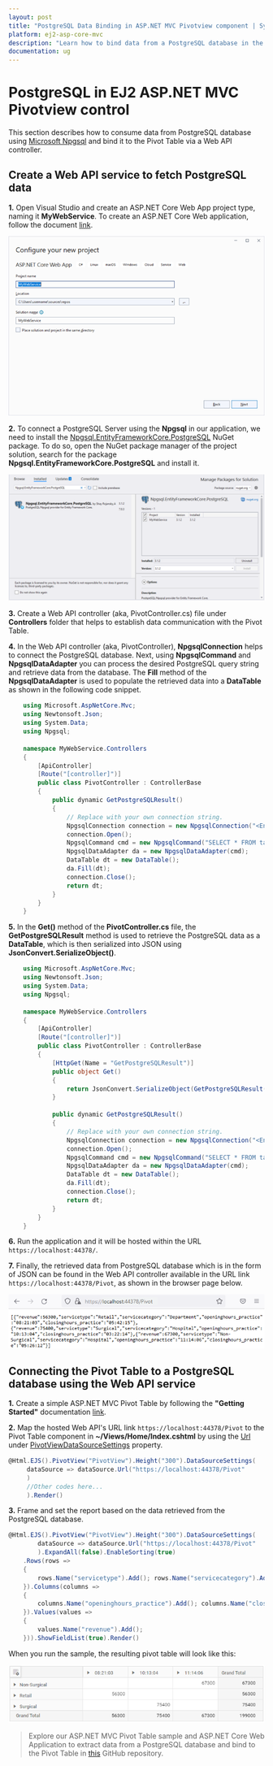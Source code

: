 ```yaml
---
layout: post
title: "PostgreSQL Data Binding in ASP.NET MVC Pivotview component | Syncfusion"
platform: ej2-asp-core-mvc
description: "Learn how to bind data from a PostgreSQL database in the Syncfusion ASP.NET MVC Pivot Table of Syncfusion Essential JS 2 and more."
documentation: ug
---
```


# PostgreSQL in EJ2 ASP.NET MVC Pivotview control

This section describes how to consume data from PostgreSQL database using [Microsoft Npgsql](https://www.npgsql.org/doc/index.html) and bind it to the Pivot Table via a Web API controller.

## Create a Web API service to fetch PostgreSQL data

**1.** Open Visual Studio and create an ASP.NET Core Web App project type, naming it **MyWebService**. To create an ASP.NET Core Web application, follow the document [link](https://learn.microsoft.com/en-us/visualstudio/get-started/csharp/tutorial-aspnet-core?view=vs-2022).

![Create ASP.NET Core Web App project](../../images/azure-asp-core-web-service-create.png)

**2.** To connect a PostgreSQL Server using the **Npgsql** in our application, we need to install the [Npgsql.EntityFrameworkCore.PostgreSQL](https://www.nuget.org/packages/Npgsql.EntityFrameworkCore.PostgreSQL/) NuGet package. To do so, open the NuGet package manager of the project solution, search for the package **Npgsql.EntityFrameworkCore.PostgreSQL** and install it.

![Add the NuGet package "Npgsql.EntityFrameworkCore.PostgreSQL" to the project](../../images/postgresql-data-nuget-package-install.png)

**3.** Create a Web API controller (aka, PivotController.cs) file under **Controllers** folder that helps to establish data communication with the Pivot Table.

**4.** In the Web API controller (aka, PivotController), **NpgsqlConnection** helps to connect the PostgreSQL database. Next, using **NpgsqlCommand** and **NpgsqlDataAdapter** you can process the desired PostgreSQL query string and retrieve data from the database. The **Fill** method of the **NpgsqlDataAdapter** is used to populate the retrieved data into a **DataTable** as shown in the following code snippet.

```csharp
    using Microsoft.AspNetCore.Mvc;
    using Newtonsoft.Json;
    using System.Data;
    using Npgsql;

    namespace MyWebService.Controllers
    {
        [ApiController]
        [Route("[controller]")]
        public class PivotController : ControllerBase
        {
            public dynamic GetPostgreSQLResult()
            {
                // Replace with your own connection string.
                NpgsqlConnection connection = new NpgsqlConnection("<Enter your valid connection string here>");
                connection.Open();
                NpgsqlCommand cmd = new NpgsqlCommand("SELECT * FROM tablename", connection);
                NpgsqlDataAdapter da = new NpgsqlDataAdapter(cmd);
                DataTable dt = new DataTable();
                da.Fill(dt);
                connection.Close();
                return dt;
            }
        }
    }

```

**5.** In the **Get()** method of the **PivotController.cs** file, the **GetPostgreSQLResult** method is used to retrieve the PostgreSQL data as a **DataTable**, which is then serialized into JSON using **JsonConvert.SerializeObject()**.

```csharp
    using Microsoft.AspNetCore.Mvc;
    using Newtonsoft.Json;
    using System.Data;
    using Npgsql;

    namespace MyWebService.Controllers
    {
        [ApiController]
        [Route("[controller]")]
        public class PivotController : ControllerBase
        {
            [HttpGet(Name = "GetPostgreSQLResult")]
            public object Get()
            {
                return JsonConvert.SerializeObject(GetPostgreSQLResult());
            }

            public dynamic GetPostgreSQLResult()
            {
                // Replace with your own connection string.
                NpgsqlConnection connection = new NpgsqlConnection("<Enter your valid connection string here>");
                connection.Open();
                NpgsqlCommand cmd = new NpgsqlCommand("SELECT * FROM tablename", connection);
                NpgsqlDataAdapter da = new NpgsqlDataAdapter(cmd);
                DataTable dt = new DataTable();
                da.Fill(dt);
                connection.Close();
                return dt;
            }
        }
    }

```

**6.** Run the application and it will be hosted within the URL `https://localhost:44378/`.

**7.** Finally, the retrieved data from PostgreSQL database which is in the form of JSON can be found in the Web API controller available in the URL link `https://localhost:44378/Pivot`, as shown in the browser page below.

![Hosted Web API URL](../../images/postgresql_data.png)

## Connecting the Pivot Table to a PostgreSQL database using the Web API service

**1.** Create a simple ASP.NET MVC Pivot Table by following the **"Getting Started"** documentation [link](../getting-started).

**2.** Map the hosted Web API's URL link `https://localhost:44378/Pivot` to the Pivot Table component in **~/Views/Home/Index.cshtml** by using the [Url](https://help.syncfusion.com/cr/aspnetmvc-js2/Syncfusion.EJ2.PivotView.PivotViewDataSourceSettings.html#Syncfusion_EJ2_PivotView_PivotViewDataSourceSettings_Url) under [PivotViewDataSourceSettings](https://help.syncfusion.com/cr/aspnetmvc-js2/Syncfusion.EJ2.PivotView.PivotViewDataSourceSettingsBuilder.html) property.

```csharp
@Html.EJS().PivotView("PivotView").Height("300").DataSourceSettings(
     dataSource => dataSource.Url("https://localhost:44378/Pivot"
     )
     //Other codes here...
     ).Render()

```

**3.** Frame and set the report based on the data retrieved from the PostgreSQL database.

```csharp
@Html.EJS().PivotView("PivotView").Height("300").DataSourceSettings(
        dataSource => dataSource.Url("https://localhost:44378/Pivot"
        ).ExpandAll(false).EnableSorting(true)
    .Rows(rows =>
    {
        rows.Name("servicetype").Add(); rows.Name("servicecategory").Add();
    }).Columns(columns =>
    {
        columns.Name("openinghours_practice").Add(); columns.Name("closinghours_practice").Add();
    }).Values(values =>
    {
        values.Name("revenue").Add(); 
    })).ShowFieldList(true).Render()

```

When you run the sample, the resulting pivot table will look like this:

![PivotTable bound with PostgreSQL database](../../images/postgresql-data-binding.png)

> Explore our ASP.NET MVC Pivot Table sample and ASP.NET Core Web Application to extract data from a PostgreSQL database and bind to the Pivot Table in [this](https://github.com/SyncfusionExamples/how-to-bind-PostgreSQL-database-to-pivot-table) GitHub repository.